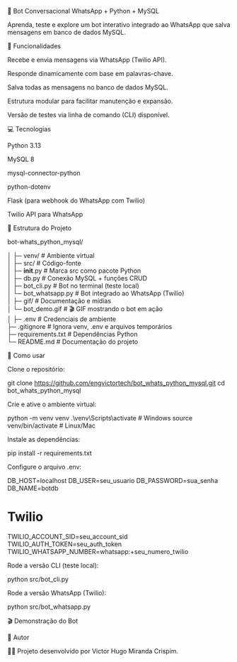🤖 Bot Conversacional WhatsApp + Python + MySQL

Aprenda, teste e explore um bot interativo integrado ao WhatsApp que salva mensagens em banco de dados MySQL.

📝 Funcionalidades

Recebe e envia mensagens via WhatsApp (Twilio API).

Responde dinamicamente com base em palavras-chave.

Salva todas as mensagens no banco de dados MySQL.

Estrutura modular para facilitar manutenção e expansão.

Versão de testes via linha de comando (CLI) disponível.

💻 Tecnologias

Python 3.13

MySQL 8

mysql-connector-python

python-dotenv

Flask (para webhook do WhatsApp com Twilio)

Twilio API para WhatsApp

📂 Estrutura do Projeto

bot-whats_python_mysql/

│
├─ venv/                  # Ambiente virtual  
│
├─ src/                   # Código-fonte  
│  ├─ __init__.py         # Marca src como pacote Python  
│  ├─ db.py               # Conexão MySQL + funções CRUD  
│  ├─ bot_cli.py          # Bot no terminal (teste local)  
│  └─ bot_whatsapp.py     # Bot integrado ao WhatsApp (Twilio)  
│
├─ gif/                   # Documentação e mídias  
│  └─ bot_demo.gif        # 🎬 GIF mostrando o bot em ação  
│
├─ .env                   # Credenciais de ambiente  
├─ .gitignore             # Ignora venv, .env e arquivos temporários  
├─ requirements.txt       # Dependências Python  
└─ README.md              # Documentação do projeto  

🚀 Como usar

Clone o repositório:

git clone https://github.com/engvictortech/bot_whats_python_mysql.git
cd bot_whats_python_mysql


Crie e ative o ambiente virtual:

python -m venv venv
.\venv\Scripts\activate   # Windows
source venv/bin/activate  # Linux/Mac


Instale as dependências:

pip install -r requirements.txt


Configure o arquivo .env:

DB_HOST=localhost
DB_USER=seu_usuario
DB_PASSWORD=sua_senha
DB_NAME=botdb

# Twilio
TWILIO_ACCOUNT_SID=seu_account_sid
TWILIO_AUTH_TOKEN=seu_auth_token
TWILIO_WHATSAPP_NUMBER=whatsapp:+seu_numero_twilio


Rode a versão CLI (teste local):

python src/bot_cli.py


Rode a versão WhatsApp (Twilio):

python src/bot_whatsapp.py

🎬 Demonstração do Bot

📌 Autor

👨‍💻 Projeto desenvolvido por Victor Hugo Miranda Crispim.







